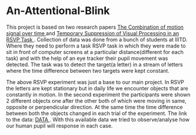 # An-Attentional-Blink

This project is based on two research papers <a href="https://www.sciencedirect.com/science/article/abs/pii/0042698989901430"> The Combination of motion signal over time </a> and  <a href="https://www.researchgate.net/publication/21654601_Temporary_Suppression_of_Visual_Processing_in_an_RSVP_Task_An_Attentional_Blink"> Temporary Suppression of Visual Processing in an RSVP Task </a>. Collection of data was done from a bunch of students at IIITD. Where they need to perform a task RSVP task in which they were made to sit in front of computer screens at a particular distance(different for each task) and with the help of an eye tracker their pupil movement was detected. The task was to detect the target(a letter) in a stream of letters where the time difference between two targets were kept constant. </br>

The above RSVP experiment was just a base to our main project. In RSVP the letters are kept stationary but in daily life we encounter objects that are constantly in motion. In the second experiment the participants were shown 2 different objects one after the other both of which were moving in same, opposite or perpendicular direction. At the same time the time difference between both the objects changed in each trial of the experiment. The link to the data: <a href="https://drive.google.com/drive/folders/1DTIBbV6jTg3KzgfGTduymRjiMyZzmpku?usp=sharing"> DATA </a>. With this available data we tried to observe/analyse how our human pupil will response in each case.
